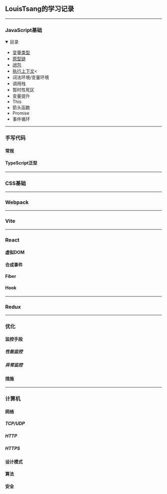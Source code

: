 <link href="./style.css" rel="stylesheet" />

## LouisTsang的学习记录
- - -
### JavaScript基础
<details open>
  <summary class="arrow" >目录</summary>   
  <ul>
    <li><a href="/lib/JavaScript基础/变量类型">变量类型</a></li>
    <li><a href="/lib/JavaScript基础/原型链">原型链</a></li>
    <li><a href="/lib/JavaScript基础/闭包">闭包</a></li>
    <li><a href="/lib/JavaScript基础/执行上下文">执行上下文</a><</li>
    <li>词法环境/变量环境</li>
    <li>调用栈</li>
    <li>暂时性死区</li>
    <li>变量提升</li>
    <li>This</li>
    <li>箭头函数</li>
    <li>Promise</li>
    <li>事件循环</li>
  </ul>
</details>

---
### 手写代码
#### 常规
#### TypeScript泛型
- - -
### CSS基础
- - -
### Webpack
- - -
### Vite
- - -
### React
#### 虚拟DOM
#### 合成事件
#### Fiber
#### Hook
- - -
### Redux

- - -
### 优化

#### 监控手段
##### 性能监控
##### 异常监控
#### 措施
- - -
### 计算机
#### 网络
##### TCP/UDP
##### HTTP
##### HTTPS

#### 设计模式
#### 算法
#### 安全